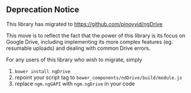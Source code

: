 ## Deprecation Notice

This library has migrated to https://github.com/pinoyyid/ngDrive

This move is to reflect the fact that the power of this library is its focus on Google Drive, including implementing its more complex features (eg. resumable uploads) and dealing with common Drive errors.

For any users of this library who wish to migrate, simply
1. `bower install ngDrive`
2. repoint your script tag to `bower_components/ndDrive/build/module.js`
3. replace `ngm.ngGAPI` with `ngm.ngDrive` in your code

